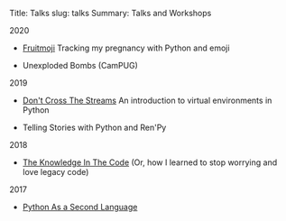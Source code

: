 Title: Talks
slug: talks
Summary: Talks and Workshops

2020

* [Fruitmoji](https://youtu.be/3xO7AmAK_Gg)
Tracking my pregnancy with Python and emoji

* Unexploded Bombs (CamPUG)


2019

* [Don't Cross The Streams](https://www.youtube.com/watch?v=T-zaepH-lHc)
An introduction to virtual environments in Python

* Telling Stories with Python and Ren'Py


2018

* [The Knowledge In The Code](https://www.youtube.com/watch?v=yQo8C_ZHOM8)
 (Or, how I learned to stop worrying and love legacy code)


2017

* [Python As a Second Language](https://www.youtube.com/watch?v=gwou7CTymS0)
